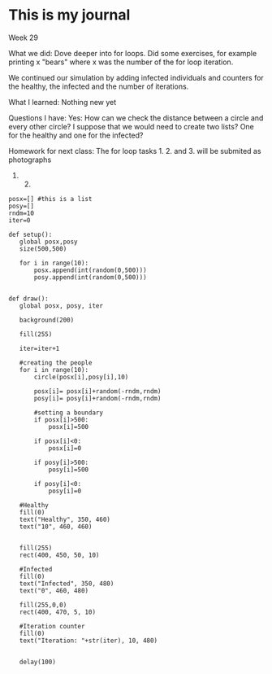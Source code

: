 # This is my journal

Week 29

What we did:
 Dove deeper into for loops. Did some exercises, for example printing x "bears" where x was the number of the for loop iteration.

 We continued our simulation by adding infected individuals and counters for the healthy, the infected and the number of iterations.

What I learned:
 Nothing new yet
 
Questions I have:
 Yes:
How can we check the distance between a circle and every other circle?
I suppose that we would need to create two lists? One for the healthy and one for the infected?

 
Homework for next class:
 The for loop tasks 1. 2. and 3. will be submited as photographs
 
 1. 2.
 ```
 posx=[] #this is a list
posy=[]
rndm=10
iter=0

def setup():
    global posx,posy
    size(500,500)
    
    for i in range(10):
        posx.append(int(random(0,500)))
        posy.append(int(random(0,500)))


def draw():
    global posx, posy, iter
    
    background(200)
  
    fill(255)
    
    iter=iter+1
        
    #creating the people
    for i in range(10):
        circle(posx[i],posy[i],10)
        
        posx[i]= posx[i]+random(-rndm,rndm)
        posy[i]= posy[i]+random(-rndm,rndm)
        
        #setting a boundary
        if posx[i]>500:
            posx[i]=500
                
        if posx[i]<0:
            posx[i]=0
            
        if posy[i]>500:
            posy[i]=500
            
        if posy[i]<0:
            posy[i]=0
    
    #Healthy
    fill(0)
    text("Healthy", 350, 460)
    text("10", 460, 460)
    
    
    fill(255)
    rect(400, 450, 50, 10)
    
    #Infected
    fill(0)
    text("Infected", 350, 480)
    text("0", 460, 480)
    
    fill(255,0,0)
    rect(400, 470, 5, 10)
    
    #Iteration counter
    fill(0)
    text("Iteration: "+str(iter), 10, 480)
    
    
    delay(100)
```

